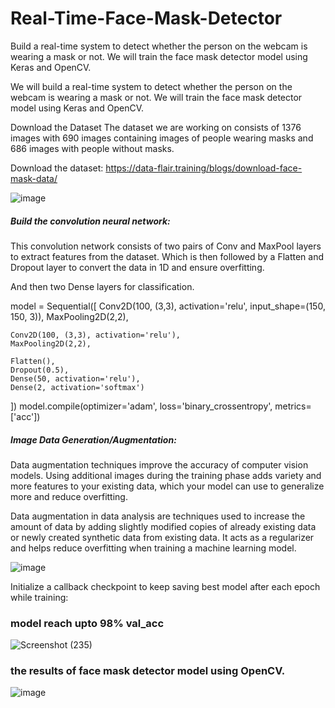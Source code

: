 # Real-Time-Face-Mask-Detector
Build a real-time system to detect whether the person on the webcam is wearing a mask or not. We will train the face mask detector model using Keras and OpenCV.

We will build a real-time system to detect whether the person on the webcam is wearing a mask or not. We will train the face mask detector model using Keras and OpenCV.

Download the Dataset
The dataset we are working on consists of 1376 images with 690 images containing images of people wearing masks and 686 images with people without masks.

Download the dataset: https://data-flair.training/blogs/download-face-mask-data/

![image](https://user-images.githubusercontent.com/94167271/189524758-45d99e2b-b815-4e18-9300-01123bbb13f4.png)


##### Build the convolution neural network:

This convolution network consists of two pairs of Conv and MaxPool layers to extract features from the dataset. Which is then followed by a Flatten and Dropout layer to convert the data in 1D and ensure overfitting.

And then two Dense layers for classification.

model = Sequential([
    Conv2D(100, (3,3), activation='relu', input_shape=(150, 150, 3)),
    MaxPooling2D(2,2),
    
    Conv2D(100, (3,3), activation='relu'),
    MaxPooling2D(2,2),
    
    Flatten(),
    Dropout(0.5),
    Dense(50, activation='relu'),
    Dense(2, activation='softmax')
])
model.compile(optimizer='adam', loss='binary_crossentropy', metrics=['acc'])

##### Image Data Generation/Augmentation:

Data augmentation techniques improve the accuracy of computer vision models. Using additional images during the training phase adds variety and more features to your existing data, which your model can use to generalize more and reduce overfitting.

Data augmentation in data analysis are techniques used to increase the amount of data by adding slightly modified copies of already existing data or newly created synthetic data from existing data. It acts as a regularizer and helps reduce overfitting when training a machine learning model.

![image](https://user-images.githubusercontent.com/94167271/189523214-a566bc6a-e652-4cef-ae84-f6e246e19fc3.png)


 Initialize a callback checkpoint to keep saving best model after each epoch while training:
 
 ### model reach upto 98% val_acc
 
 ![Screenshot (235)](https://user-images.githubusercontent.com/94167271/189524311-0cc068fd-c407-4efe-a904-32a0c5ca4961.png)

 
 
 ### the results of face mask detector model using OpenCV.

![image](https://user-images.githubusercontent.com/94167271/189524475-d5b8dacf-a282-4529-a972-6ed03d4b1702.png)

 
 
 
 
